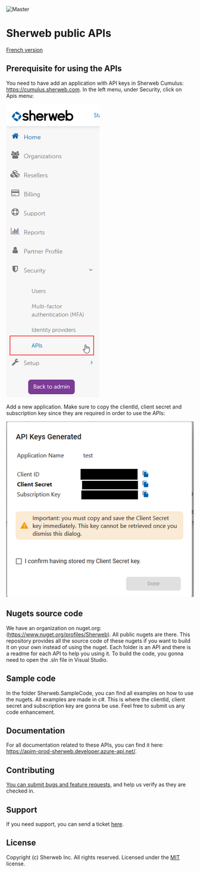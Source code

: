 ![Master](https://github.com/sherweb/Public-Apis/workflows/Master/badge.svg)

# Sherweb public APIs

[French version](LISEZMOI.md)

## Prerequisite for using the APIs

You need to have add an application with API keys in Sherweb Cumulus: https://cumulus.sherweb.com. In the left menu, under Security, click on Apis menu: 

![Menu in cumulus to create an APIs Keys](docs/ApiKeysMenu.png)

Add a new application. Make sure to copy the clientId, client secret and subscription key since they are required in order to use the APIs:

![Windows to copy over all required informations to connect to the api](docs/ApiInformations.png)

## Nugets source code

We have an organization on nuget.org: (https://www.nuget.org/profiles/Sherweb). All public nugets are there. This repository provides all the source code of these nugets if you want to build it on your own instead of using the nuget. Each folder is an API and there is a readme for each API to help you using it. To build the code, you gonna need to open the .sln file in Visual Studio.

## Sample code

In the folder Sherweb.SampleCode, you can find all examples on how to use the nugets. All examples are made in c#. This is where the clientId, client secret and subscription key are gonna be use. Feel free to submit us any code enhancement.

## Documentation

For all documentation related to these APIs, you can find it here: https://apim-prod-sherweb.developer.azure-api.net/. 

## Contributing

[You can submit bugs and feature requests](https://github.com/sherweb/Public-Apis/issues), and help us verify as they are checked in.

## Support

If you need support, you can send a ticket [here](https://support.sherweb.com/SupportRequest).

## License

Copyright (c) Sherweb Inc. All rights reserved.
Licensed under the [MIT](LICENSE.txt) license.
